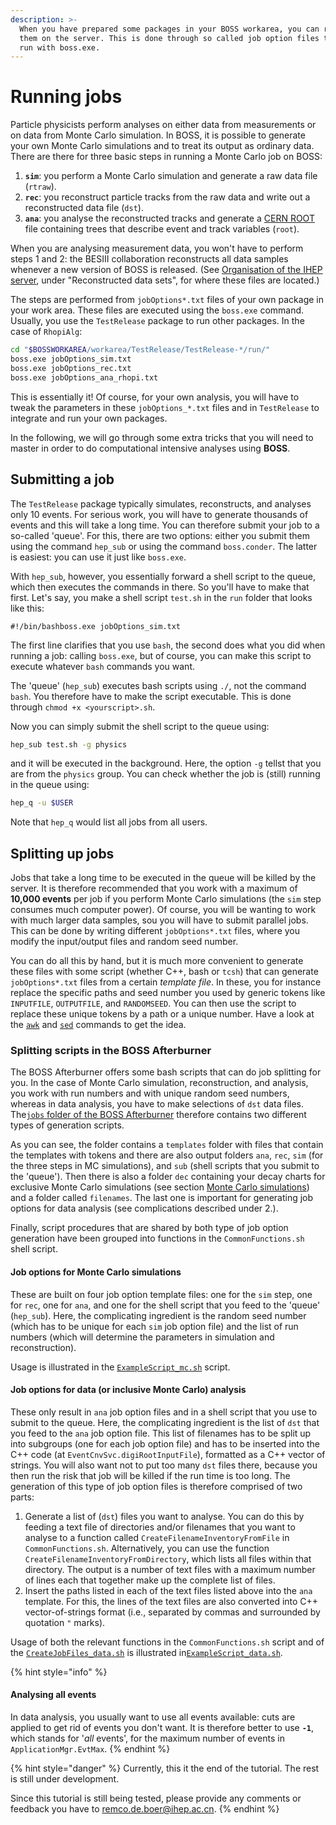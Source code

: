 ```yaml
---
description: >-
  When you have prepared some packages in your BOSS workarea, you can run run
  them on the server. This is done through so called job option files that you
  run with boss.exe.
---
```


# Running jobs

Particle physicists perform analyses on either data from measurements or on data from Monte Carlo simulation. In BOSS, it is possible to generate your own Monte Carlo simulations and to treat its output as ordinary data. There are there for three basic steps in running a Monte Carlo job on BOSS:

1. **`sim`**: you perform a Monte Carlo simulation and generate a raw data file \(`rtraw`\).
2. **`rec`**: you reconstruct particle tracks from the raw data and write out a reconstructed data file \(`dst`\).
3. **`ana`**: you analyse the reconstructed tracks and generate a [CERN ROOT](https://root.cern.ch/input-and-output) file containing trees that describe event and track variables \(`root`\).

When you are analysing measurement data, you won't have to perform steps 1 and 2: the BESIII collaboration reconstructs all data samples whenever a new version of BOSS is released. \(See [Organisation of the IHEP server](https://github.com/redeboer/BOSS_Afterburner/tree/902bbfd0a1c109e93d69e39a384ddfed810d8a02/organisation-of-the-ihep-server/README.md), under "Reconstructed data sets", for where these files are located.\)

The steps are performed from `jobOptions*.txt` files of your own package in your work area. These files are executed using the `boss.exe` command. Usually, you use the `TestRelease` package to run other packages. In the case of `RhopiAlg`:

```bash
cd "$BOSSWORKAREA/workarea/TestRelease/TestRelease-*/run/"
boss.exe jobOptions_sim.txt
boss.exe jobOptions_rec.txt
boss.exe jobOptions_ana_rhopi.txt
```

This is essentially it! Of course, for your own analysis, you will have to tweak the parameters in these `jobOptions_*.txt` files and in `TestRelease` to integrate and run your own packages.

In the following, we will go through some extra tricks that you will need to master in order to do computational intensive analyses using **BOSS**.

## Submitting a job <a id="submitting-a-job"></a>

The `TestRelease` package typically simulates, reconstructs, and analyses only 10 events. For serious work, you will have to generate thousands of events and this will take a long time. You can therefore submit your job to a so-called 'queue'. For this, there are two options: either you submit them using the command `hep_sub` or using the command `boss.conder`. The latter is easiest: you can use it just like `boss.exe`.

With `hep_sub`, however, you essentially forward a shell script to the queue, which then executes the commands in there. So you'll have to make that first. Let's say, you make a shell script `test.sh` in the `run` folder that looks like this:

```text
#!/bin/bashboss.exe jobOptions_sim.txt
```

The first line clarifies that you use `bash`, the second does what you did when running a job: calling `boss.exe`, but of course, you can make this script to execute whatever `bash` commands you want.

The 'queue' \(`hep_sub`\) executes bash scripts using `./`, not the command `bash`. You therefore have to make the script executable. This is done through `chmod +x <yourscript>.sh`.

Now you can simply submit the shell script to the queue using:

```bash
hep_sub test.sh -g physics
```

and it will be executed in the background. Here, the option `-g` tellst that you are from the `physics` group. You can check whether the job is \(still\) running in the queue using:

```bash
hep_q -u $USER
```

Note that `hep_q` would list all jobs from all users.

## Splitting up jobs <a id="splitting-up-jobs"></a>

Jobs that take a long time to be executed in the queue will be killed by the server. It is therefore recommended that you work with a maximum of **10,000 events** per job if you perform Monte Carlo simulations \(the `sim` step consumes much computer power\). Of course, you will be wanting to work with much larger data samples, sou you will have to submit parallel jobs. This can be done by writing different `jobOptions*.txt` files, where you modify the input/output files and random seed number.

You can do all this by hand, but it is much more convenient to generate these files with some script \(whether C++, bash or `tcsh`\) that can generate `jobOptions*.txt` files from a certain _template file_. In these, you for instance replace the specific paths and seed number you used by generic tokens like `INPUTFILE`, `OUTPUTFILE`, and `RANDOMSEED`. You can then use the script to replace these unique tokens by a path or a unique number. Have a look at the [`awk`](https://www.tldp.org/LDP/abs/html/awk.html) and [`sed`](https://www.gnu.org/software/sed/manual/sed.html) commands to get the idea.

### Splitting scripts in the BOSS Afterburner <a id="splitting-scripts-in-the-boss-afterburner"></a>

The BOSS Afterburner offers some bash scripts that can do job splitting for you. In the case of Monte Carlo simulation, reconstruction, and analysis, you work with run numbers and with unique random seed numbers, whereas in data analysis, you have to make selections of `dst` data files. The[`jobs` folder of the BOSS Afterburner](https://github.com/redeboer/BOSS_Afterburner/tree/master/jobs) therefore contains two different types of generation scripts.

As you can see, the folder contains a `templates` folder with files that contain the templates with tokens and there are also output folders `ana`, `rec`, `sim` \(for the three steps in MC simulations\), and `sub` \(shell scripts that you submit to the 'queue'\). Then there is also a folder `dec` containing your decay charts for exclusive Monte Carlo simulations \(see section [Monte Carlo simulations](https://besiii.gitbook.io/boss-gitbook/~/drafts/-LSqrMkrQafSYW-zJv2x/primary/working-with-boss/monte-carlo-simulations)\) and a folder called `filenames`. The last one is important for generating job options for data analysis \(see complications described under 2.\).

Finally, script procedures that are shared by both type of job option generation have been grouped into functions in the `CommonFunctions.sh` shell script.

#### Job options for Monte Carlo simulations <a id="job-options-for-monte-carlo-simulations"></a>

These are built on four job option template files: one for the `sim` step, one for `rec`, one for `ana`, and one for the shell script that you feed to the 'queue' \(`hep_sub`\). Here, the complicating ingredient is the random seed number \(which has to be unique for each `sim` job option file\) and the list of run numbers \(which will determine the parameters in simulation and reconstruction\).

Usage is illustrated in the [`ExampleScript_mc.sh`](https://github.com/redeboer/BOSS_Afterburner/blob/master/jobs/ExampleScript_mc.sh) script.

#### Job options for data \(or inclusive Monte Carlo\) analysis <a id="job-options-for-data-or-inclusive-monte-carlo-analysis"></a>

These only result in `ana` job option files and in a shell script that you use to submit to the queue. Here, the complicating ingredient is the list of `dst` that you feed to the `ana` job option file. This list of filenames has to be split up into subgroups \(one for each job option file\) and has to be inserted into the C++ code \(at `EventCnvSvc.digiRootInputFile`\), formatted as a C++ vector of strings. You will also want not to put too many `dst` files there, because you then run the risk that job will be killed if the run time is too long. The generation of this type of job option files is therefore comprised of two parts:

1. Generate a list of \(`dst`\) files you want to analyse. You can do this by feeding a text file of directories and/or filenames that you want to analyse to a function called `CreateFilenameInventoryFromFile` in `CommonFunctions.sh`. Alternatively, you can use the function `CreateFilenameInventoryFromDirectory`, which lists all files within that directory. The output is a number of text files with a maximum number of lines each that together make up the complete list of files.
2. Insert the paths listed in each of the text files listed above into the `ana` template. For this, the lines of the text files are also converted into C++ vector-of-strings format \(i.e., separated by commas and surrounded by quotation `"` marks\).

Usage of both the relevant functions in the `CommonFunctions.sh` script and of the [`CreateJobFiles_data.sh`](https://github.com/redeboer/BOSS_Afterburner/blob/master/jobs/CreateJobFiles_data.sh) is illustrated in[`ExampleScript_data.sh`](https://github.com/redeboer/BOSS_Afterburner/blob/master/jobs/ExampleScript_data.sh).

{% hint style="info" %}
#### Analysing all events

In data analysis, you usually want to use all events available: cuts are applied to get rid of events you don't want. It is therefore better to use **`-1`**, which stands for '_all_ events', for the maximum number of events in `ApplicationMgr.EvtMax`.
{% endhint %}

{% hint style="danger" %}
Currently, this it the end of the tutorial. The rest is still under development.

Since this tutorial is still being tested, please provide any comments or feedback you have to [remco.de.boer@ihep.ac.cn](mailto:remco.de.boer@ihep.ac.cn).
{% endhint %}

